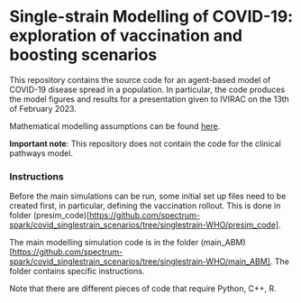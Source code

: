 # Single-strain Modelling of COVID-19: exploration of vaccination and boosting scenarios

This repository contains the source code for an agent-based model of COVID-19 disease spread in a population. In particular, the code produces the model figures and results for a presentation given to IVIRAC on the 13th of February 2023.

Mathematical modelling assumptions can be found [here](https://spectrum-spark.github.io/covid-IBM/).

**Important note**: This repository does not contain the code for the clinical pathways model.

### Instructions

Before the main simulations can be run, some initial set up files need to be created first, in particular, defining the vaccination rollout. This is done in folder (presim_code)[https://github.com/spectrum-spark/covid_singlestrain_scenarios/tree/singlestrain-WHO/presim_code].

The main modelling simulation code is in the folder (main_ABM)[https://github.com/spectrum-spark/covid_singlestrain_scenarios/tree/singlestrain-WHO/main_ABM]. The folder contains specific instructions.

Note that there are different pieces of code that require Python, C++, R.

